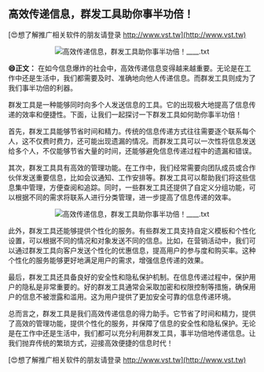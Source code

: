 ## **高效传递信息，群发工具助你事半功倍！**

[😍想了解推广相关软件的朋友请登录 http://www.vst.tw](http://www.vst.tw)

 <center><img src="https://vst.tw/MP4/tuiguang/png/7.png" alt="高效传递信息，群发工具助你事半功倍！____.txt"></center>

**😄正文：**
在如今信息爆炸的社会中，高效传递信息变得越来越重要。无论是在工作中还是生活中，我们都需要及时、准确地向他人传递信息。而群发工具则成为了我们事半功倍的利器。

群发工具是一种能够同时向多个人发送信息的工具。它的出现极大地提高了信息传递的效率和便捷性。下面，让我们一起探讨一下群发工具如何助你事半功倍！

首先，群发工具能够节省时间和精力。传统的信息传递方式往往需要逐个联系每个人，这不仅费时费力，还可能出现遗漏的情况。而群发工具可以一次性将信息发送给多个人，不仅能够节省大量的时间，还能够避免信息传递过程中的遗漏和错误。

其次，群发工具具有高效的管理功能。在工作中，我们经常需要向团队成员或合作伙伴发送重要信息，比如会议通知、工作安排等。群发工具可以帮助我们将这些信息集中管理，方便查阅和追踪。同时，一些群发工具还提供了自定义分组功能，可以根据不同的需求将联系人进行分类管理，进一步提高了信息传递的效率。

 <center><img src="https://vst.tw/MP4/tuiguang/png/0.png" alt="高效传递信息，群发工具助你事半功倍！____.txt"></center>

此外，群发工具还能够提供个性化的服务。有些群发工具支持自定义模板和个性化设置，可以根据不同的情况和对象发送不同的信息。比如，在营销活动中，我们可以通过群发工具向客户发送个性化的优惠信息，提高用户的参与度和购买率。这种个性化的服务能够更好地满足用户的需求，增强信息传递的效果。

最后，群发工具还具备良好的安全性和隐私保护机制。在信息传递过程中，保护用户的隐私是非常重要的。好的群发工具通常会采取加密和权限控制等措施，确保用户的信息不被泄露和滥用。这为用户提供了更加安全可靠的信息传递环境。

总而言之，群发工具是我们高效传递信息的得力助手。它节省了时间和精力，提供了高效的管理功能，提供个性化的服务，并保障了信息的安全性和隐私保护。无论是在工作中还是生活中，我们都可以充分利用群发工具，事半功倍地传递信息。让我们抛弃传统的繁琐方式，迎接高效便捷的信息时代！

[😍想了解推广相关软件的朋友请登录 http://www.vst.tw](http://www.vst.tw)



